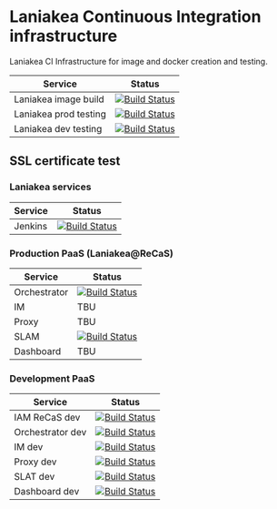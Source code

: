 Laniakea Continuous Integration infrastructure
==============================================

Laniakea CI Infrastructure for image and docker creation and testing.

| Service | Status |
| --- | --- |
| Laniakea image build | [![Build Status](http://build-usegalaxy-it.cloud.ba.infn.it:4000/jenkins/buildStatus/icon?job=Laniakea_image_build)](http://build-usegalaxy-it.cloud.ba.infn.it:4000/jenkins/view/Laniakea/job/Laniakea_image_build/) |
| Laniakea prod testing | [![Build Status](http://build-usegalaxy-it.cloud.ba.infn.it:4000/jenkins/buildStatus/icon?subject=testing)](http://build-usegalaxy-it.cloud.ba.infn.it/:4000/jenkins/job/laniakea_at_recas_prod_test/) |
| Laniakea dev testing | [![Build Status](https://build-usegalaxy-it.cloud.ba.infn.it/jenkins/buildStatus/icon?subject=testing)](https://build-usegalaxy-it.cloud.ba.infn.it/jenkins/view/Laniakea/job/laniakea_dev_test/) |



SSL certificate test
--------------------

### Laniakea services

| Service | Status |
| --- | --- |
| Jenkins | [![Build Status](https://build-usegalaxy-it.cloud.ba.infn.it/jenkins/buildStatus/icon?job=Jenkins+ssl+cert+check)](https://build-usegalaxy-it.cloud.ba.infn.it/jenkins/view/check%20ssl/job/Jenkins%20ssl%20cert%20check/) |

### Production PaaS (Laniakea@ReCaS)

| Service | Status |
| --- | --- |
| Orchestrator | [![Build Status](https://build-usegalaxy-it.cloud.ba.infn.it/jenkins/buildStatus/icon?job=orchestrator+Laniakea_at_ReCaS+ssl+cert+test)](https://build-usegalaxy-it.cloud.ba.infn.it/jenkins/view/check%20ssl/job/orchestrator%20Laniakea_at_ReCaS%20ssl%20cert%20test/) |
| IM | TBU |
| Proxy | TBU |
| SLAM | [![Build Status](https://build-usegalaxy-it.cloud.ba.infn.it/jenkins/buildStatus/icon?job=SLAM+Laniakea_at_ReCaS+ssl+cert+test)](https://build-usegalaxy-it.cloud.ba.infn.it/jenkins/view/check%20ssl/job/SLAM%20Laniakea_at_ReCaS%20ssl%20cert%20test/) |
| Dashboard | TBU |

### Development PaaS

| Service | Status |
| --- | --- |
| IAM ReCaS dev | [![Build Status](https://build-usegalaxy-it.cloud.ba.infn.it/jenkins/buildStatus/icon?job=iam+recas+test+ssl+cert+check)](https://build-usegalaxy-it.cloud.ba.infn.it/jenkins/view/check%20ssl/job/iam%20recas%20test%20ssl%20cert%20check/) |
| Orchestrator dev | [![Build Status](http://build-usegalaxy-it.cloud.ba.infn.it:4000/jenkins/buildStatus/icon?job=orchestrator+dev+ssl+cert+check)](http://build-usegalaxy-it.cloud.ba.infn.it:4000/jenkins/view/check%20ssl/job/orchestrator%20dev%20ssl%20cert%20check/) |
| IM dev | [![Build Status](https://build-usegalaxy-it.cloud.ba.infn.it/jenkins/buildStatus/icon?job=IM+dev+ssl+cert+check)](https://build-usegalaxy-it.cloud.ba.infn.it/jenkins/view/check%20ssl/job/IM%20dev%20ssl%20cert%20check/) |
| Proxy dev | [![Build Status](https://build-usegalaxy-it.cloud.ba.infn.it/jenkins/buildStatus/icon?job=proxy+dev+ssl+cert)](https://build-usegalaxy-it.cloud.ba.infn.it/jenkins/view/check%20ssl/job/proxy%20dev%20ssl%20cert/) |
| SLAT dev | [![Build Status](https://build-usegalaxy-it.cloud.ba.infn.it/jenkins/buildStatus/icon?job=slat+test+ssl+cert+check)](https://build-usegalaxy-it.cloud.ba.infn.it/jenkins/view/check%20ssl/job/slat%20test%20ssl%20cert%20check/) |
| Dashboard dev | [![Build Status](https://build-usegalaxy-it.cloud.ba.infn.it/jenkins/buildStatus/icon?job=Dashboard+dev+ssl+cert+check)](https://build-usegalaxy-it.cloud.ba.infn.it/jenkins/view/check%20ssl/job/Dashboard%20dev%20ssl%20cert%20check/) |
